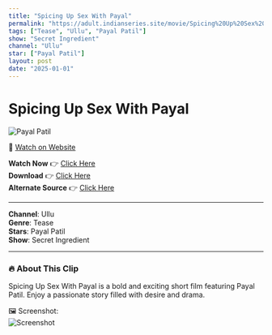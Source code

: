 ```yaml
---
title: "Spicing Up Sex With Payal"
permalink: "https://adult.indianseries.site/movie/Spicing%20Up%20Sex%20With%20Payal"
tags: ["Tease", "Ullu", "Payal Patil"]
show: "Secret Ingredient"
channel: "Ullu"
star: ["Payal Patil"]
layout: post
date: "2025-01-01"
---
```


# Spicing Up Sex With Payal

![Payal Patil](https://shorts.desisins.com/wp-content/uploads/2024/10/Spicing-Up-Sex-PayalPatil-DesiSins.com_.jpg)

🔗 [Watch on Website](https://adult.indianseries.site/movie/Spicing%20Up%20Sex%20With%20Payal)

**Watch Now** 👉 [Click Here](https://adult.indianseries.site/movie/Spicing%20Up%20Sex%20With%20Payal)  
**Download** 👉 [Click Here](https://adult.indianseries.site/movie/Spicing%20Up%20Sex%20With%20Payal)  
**Alternate Source** 👉 [Click Here](https://adult.indianseries.site/movie/Spicing%20Up%20Sex%20With%20Payal)

---

**Channel**: Ullu  
**Genre**: Tease  
**Stars**: Payal Patil  
**Show**: Secret Ingredient

---

### 🔥 About This Clip

Spicing Up Sex With Payal is a bold and exciting short film featuring Payal Patil. Enjoy a passionate story filled with desire and drama.
 
🖼️ Screenshot:  
![Screenshot](https://shorts.desisins.com/wp-content/uploads/2024/10/Spicing-Up-Sex-PayalPatil-DesiSins.com_.jpg)

